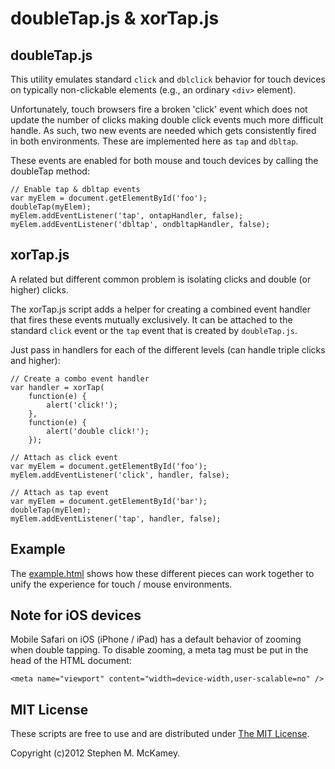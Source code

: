 doubleTap.js & xorTap.js
========================

doubleTap.js
------------

This utility emulates standard `click` and `dblclick` behavior for touch devices
on typically non-clickable elements (e.g., an ordinary `<div>` element).

Unfortunately, touch browsers fire a broken 'click' event which does not update
the number of clicks making double click events much more difficult handle.
As such, two new events are needed which gets consistently fired in both environments.
These are implemented here as `tap` and `dbltap`.

These events are enabled for both mouse and touch devices by calling the doubleTap method:

	// Enable tap & dbltap events
	var myElem = document.getElementById('foo');
	doubleTap(myElem);
	myElem.addEventListener('tap', ontapHandler, false);
	myElem.addEventListener('dbltap', ondbltapHandler, false);

xorTap.js
---------

A related but different common problem is isolating clicks and double (or higher) clicks.

The xorTap.js script adds a helper for creating a combined event handler that fires these
events mutually exclusively. It can be attached to the standard `click` event or the `tap`
event that is created by `doubleTap.js`.

Just pass in handlers for each of the different levels (can handle triple clicks and higher):

	// Create a combo event handler
	var handler = xorTap(
		function(e) {
			alert('click!');
		},
		function(e) {
			alert('double click!');
		});

	// Attach as click event
	var myElem = document.getElementById('foo');
	myElem.addEventListener('click', handler, false);

	// Attach as tap event
	var myElem = document.getElementById('bar');
	doubleTap(myElem);
	myElem.addEventListener('tap', handler, false);

Example
-------

The [example.html](https://github.com/mckamey/doubleTap.js/blob/master/example.html) shows how these different pieces can work together to unify the
experience for touch / mouse environments.

Note for iOS devices
--------------------

Mobile Safari on iOS (iPhone / iPad) has a default behavior of zooming when double tapping.
To disable zooming, a meta tag must be put in the head of the HTML document:

	<meta name="viewport" content="width=device-width,user-scalable=no" />

MIT License
-----------

These scripts are free to use and are distributed under [The MIT License](https://github.com/mckamey/doubleTap.js/blob/master/LICENSE.txt).

Copyright (c)2012 Stephen M. McKamey.
